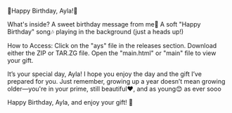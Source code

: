 🎉Happy Birthday, Ayla!🎉 

What's inside?
A sweet birthday message from me💖
A soft "Happy Birthday" song🎶 playing in the background (just a heads up!)

How to Access:
Click on the "ays" file in the releases section.
Download either the ZIP or TAR.ZG file.
Open the "main.html" or "main" file to view your gift.

It’s your special day, Ayla! I hope you enjoy the day and the gift I’ve prepared for you. Just remember, growing up a year doesn’t mean growing older—you're in your prime, still beautiful❤️, and as young😊 as ever sooo

Happy Birthday, Ayla, and enjoy your gift! 🎂
